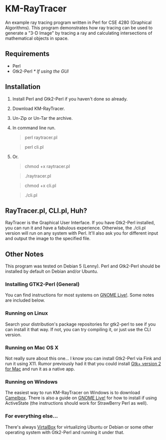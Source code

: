 # KM-RayTracer

An example ray tracing program written in Perl for CSE 4280 (Graphical Algorithms).  This program demonstrates how ray tracing can be used to generate a "3-D Image" by tracing a ray and calculating intersections of mathematical objects in space.

## Requirements

* Perl
* Gtk2-Perl *\* If using the GUI*

## Installation

1. Install Perl and Gtk2-Perl if you haven't done so already.
2. Download KM-RayTracer.
3. Un-Zip or Un-Tar the archive.
4. In command line run.

	> perl raytracer.pl
	
	> perl cli.pl

5. Or.

	> chmod +x raytracer.pl

	> ./raytracer.pl
	
	> chmod +x cli.pl
	
	> ./cli.pl

## RayTracer.pl, CLI.pl, Huh?

RayTracer is the Graphical User Interface.  If you have Gtk2-Perl installed, you can run it and have a fabulous experience.  Otherwise, the ./cli.pl version will run on any system with Perl.  It'll also ask you for different input and output the image to the specified file.

## Other Notes

This program was tested on Debian 5 (Lenny).  Perl and Gtk2-Perl should be installed by default on Debian and/or Ubuntu.

### Installing GTK2-Perl (General)

You can find instructions for most systems on [GNOME Live!](http://live.gnome.org/GTK2-Perl/FrequentlyAskedQuestions#Downloading.2C_Building.2C_Installing_Gtk2-Perl "Installation Instructions").  Some notes are included below.

### Running on Linux

Search your distribution's package repositories for gtk2-perl to see if you can install it that way.  If not, you can try compiling it, or just use the CLI version.

### Running on Mac OS X

Not really sure about this one...  I know you can install Gtk2-Perl via Fink and run it using X11.  Rumor previously had it that you could install [Gtk+ version 2 for Mac](http://gtk-osx.sourceforge.net/ "Gtk-OSX") and run it as a native app.

### Running on Windows

The easiest way to run KM-RayTracer on Windows is to download [Camelbox](http://code.google.com/p/camelbox/ "Camelbox - Perl for Windows").  There is also a guide on [GNOME Live!](http://live.gnome.org/GTK2-Perl/FrequentlyAskedQuestions#Downloading.2C_Building.2C_Installing_Gtk2-Perl) for how to install if using ActiveState (the instructions should work for StrawBerry Perl as well).

### For everything else...

There's always [VirtalBox](http://virtualbox.org "VirtualBox") for virtualizing Ubuntu or Debian or some other operating system with Gtk2-Perl and running it under that.
